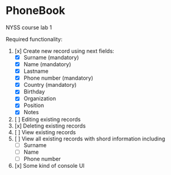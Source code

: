 # PhoneBook
NYSS course lab 1

Required functionality:
1. [x] Create new record using next fields:
	* [x] Surname (mandatory)
	* [x] Name (mandatory)
	* [x] Lastname 
  	* [x] Phone number (mandatory)
  	* [x] Country (mandatory)
 	* [x] Birthday
	* [x] Organization
	* [x] Position
	* [x] Notes
2. [ ] Editing existing records
3. [x] Deleting existing records
4. [ ] View existing records
5. [ ] View all existing records with shord information including
	* [ ] Surname
	* [ ] Name
	* [ ] Phone number
6. [x] Some kind of console UI
